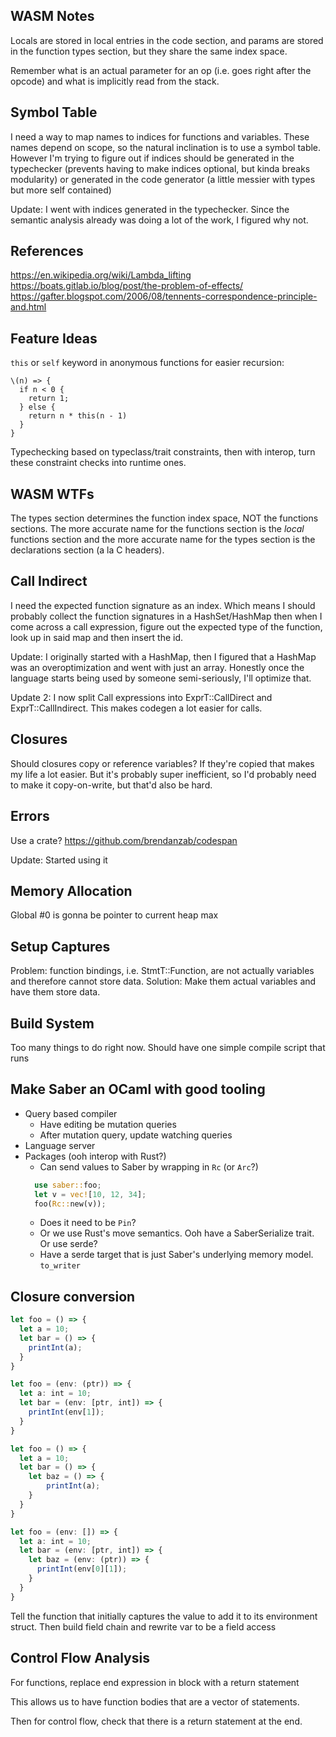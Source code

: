 

## WASM Notes

Locals are stored in local entries in the code section, and params are
stored in the function types section, but they share the same index
space.

Remember what is an actual parameter for an op (i.e. goes right after
the opcode) and what is implicitly read from the stack.

## Symbol Table

I need a way to map names to indices for functions and
variables. These names depend on scope, so the natural inclination is
to use a symbol table. However I'm trying to figure out if indices
should be generated in the typechecker (prevents having to make
indices optional, but kinda breaks modularity) or generated in the
code generator (a little messier with types but more self contained)

Update: I went with indices generated in the typechecker. Since the
semantic analysis already was doing a lot of the work, I figured
why not. 

## References
https://en.wikipedia.org/wiki/Lambda_lifting
https://boats.gitlab.io/blog/post/the-problem-of-effects/
https://gafter.blogspot.com/2006/08/tennents-correspondence-principle-and.html

## Feature Ideas

`this` or `self` keyword in anonymous functions for easier recursion:
```
\(n) => {
  if n < 0 {
    return 1;
  } else {
    return n * this(n - 1)
  }
}
```

Typechecking based on typeclass/trait constraints, then with interop, turn these constraint checks
into runtime ones.

## WASM WTFs
The types section determines the function index space, NOT the functions sections. The
more accurate name for the functions section is the *local* functions section and the
more accurate name for the types section is the declarations section (a la C headers).

## Call Indirect
I need the expected function signature as an index. Which means I should probably collect the function signatures
in a HashSet/HashMap then when I come across a call expression, figure out the expected type of the function, 
look up in said map and then insert the id.

Update: I originally started with a HashMap, then I figured that a HashMap was an overoptimization and
went with just an array. Honestly once the language starts being used by someone semi-seriously, I'll optimize
that.

Update 2: I now split Call expressions into ExprT::CallDirect and ExprT::CallIndirect. This makes codegen
a lot easier for calls.

## Closures

Should closures copy or reference variables? If they're copied that makes my life a lot easier. But it's probably
super inefficient, so I'd probably need to make it copy-on-write, but that'd also be hard. 

## Errors
Use a crate? https://github.com/brendanzab/codespan

Update: Started using it

## Memory Allocation

Global #0 is gonna be pointer to current heap max

## Setup Captures

Problem: function bindings, i.e. StmtT::Function, are not actually variables and therefore cannot store data.
Solution: Make them actual variables and have them store data.

## Build System
Too many things to do right now. Should have one simple compile script that runs

## Make Saber an OCaml with good tooling
- Query based compiler
  - Have editing be mutation queries
  - After mutation query, update watching queries
- Language server
- Packages (ooh interop with Rust?)
  - Can send values to Saber by wrapping in `Rc` (or `Arc`?)
  ```rust
    use saber::foo;
    let v = vec![10, 12, 34];
    foo(Rc::new(v));
  ```
  - Does it need to be `Pin`?
  - Or we use Rust's move semantics. Ooh have a SaberSerialize trait. Or use serde?
  - Have a serde target that is just Saber's underlying memory model. `to_writer`

## Closure conversion

```js
let foo = () => {
  let a = 10;
  let bar = () => {
    printInt(a);
  }
}
```
```ts
let foo = (env: (ptr)) => {
  let a: int = 10;
  let bar = (env: [ptr, int]) => {
    printInt(env[1]);
  }
}
```

```js
let foo = () => {
  let a = 10;
  let bar = () => {
    let baz = () => {
        printInt(a);
    }
  }
}
```
```ts
let foo = (env: []) => {
  let a: int = 10;
  let bar = (env: [ptr, int]) => {
    let baz = (env: (ptr)) => {
      printInt(env[0][1]);      
    }
  }
}
```

Tell the function that initially captures the value to add it to its environment struct.
Then build field chain and rewrite var to be a field access


## Control Flow Analysis

For functions, replace end expression in block with a return statement

This allows us to have function bodies that are a vector of statements.

Then for control flow, check that there is a return statement at the end.